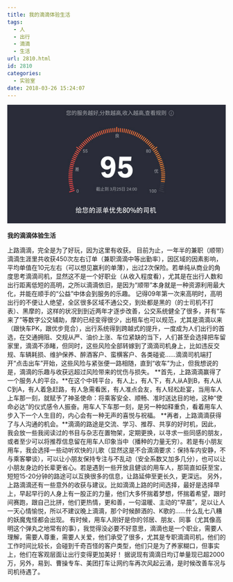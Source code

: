 ```yaml
---
title: 我的滴滴体验生活
tags:
  - 人
  - 出行
  - 滴滴
  - 生活
url: 2810.html
id: 2810
categories:
  - 实验室
date: 2018-03-26 15:24:07
---
```


![上路滴滴](/images/uploads/2018/03/上路滴滴.jpg)

**我的滴滴体验生活**

上路滴滴，完全是为了好玩，因为这里有收获。 目前为止，一年半的兼职（顺带）滴滴生涯里共收获450次左右订单（兼职滴滴中等出勤率），因区域的因素影响，平均单值在10元左右（可以想见赢利的单薄），出过2次保险。若单纯从商业的角度思考滴滴司机，显然这不是一个好职业（从收入程度看），尤其是在出行人数和出行距离低短的高明，之所以滴滴依旧，是因为“顺带”本身就是一种资源利用最大化，并能在顺手的“公益”中体会到服务的乐趣。 记得09年第一次来高明时，高明出行的不便让人绝望，全区很多区域不通公交，到处都是黑的（的士司机不打表）、黑摩的，这样的状况到到近两年才逐步改善，公交系统健全了很多，并有“车来了”等数字公交辅助，摩的已经变得很少，出租车也可以规范，尤其是滴滴以来（跟快车PK，跟优步竞合），出行系统得到跨越式的提升，一度成为人们出行的首选，在交通拥阻、交规从严、油价上涨、车位紧缺的当下，人们甚至会选择把车留家里，滴滴不添睹，但同时，这些风险全部转嫁到了滴滴司机身上，比如违反交规、车辆耗损、维护保养、醉酒客户、蛮横客户、各类碰瓷……滴滴司机端打开“点击出车”开始，这些风险与紧张便一路相随，直到“收车”为止，但我想说的是，滴滴的乐趣与收获远超过风险带来的忧伤与损失。 **首先，上路滴滴赢得了一个服务人的平台。**在这个中转平台，有人上，有人下，有人从A到B，有人从C到A，有人着急赶路，有人急需看医，有人准点会友，有人轻松赴宴，当用车人上车那一刻，就赋予了神圣使命：将乘客安全、顺畅、准时送达目的地，这种“使命必达”的仪式感令人振奋。用车人下车那一刻，是另一种如释重负，看着用车人步入下一个人生目的，内心会有一种无声的喜悦与祝福。 **再者，上路滴滴获得了与人沟通的机会。**滴滴的路途是交流、学习、推荐、共享的好时机，因此，我会放一些我阅读过的书目与杂志在置物架，定期更换，以寻求一些同感的朋友，或者至少可以将推荐信息留在用车人印象当中（播种的力量无穷）。若是有小朋友用车，我会选择一些动听欢快的儿歌（显然这是不合滴滴要求：保持车内安静，不与乘客攀谈），可以让小朋友保持专注与不乱动（安全系数又加多几分），也可以让小朋友身边的长辈更省心。若是遇到一些开放且健谈的用车人，那简直如获至宝，短短15-20分钟的路途可以互换很多的信息，让路延伸至更长久，更深远。 另外，上路滴滴还有一些意外的收获与建议。比如滴滴上路的时间选择，最好是选择早上，早起早行的人身上有一股正的力量，他们大多怀揣着梦想，怀揣着希望，跟时间赛跑，跟自己比拼，他们更热情，更和善，一句温暖、主动的“早晨”，足以让人一天心情愉悦，所以不建议晚上滴滴，那个时候醉酒的、K歌的……什么乱七八糟的妖魔鬼怪都会出现。 有时候，用车人刚好是你的邻居、朋友、同事（尤其像高明这个弹丸之地常有的事），我觉得没必要不好意思，滴滴也是一个职业，需要人理解，需要人尊重，需要人关爱，他们承受了很多，尤其是专职滴滴司机，他们的工作时间比较长，会碰到千奇百怪的客户类型，他们只是为了养家糊口，但事实上，他们在客观层面让出行变得更加美好！ 据说现有滴滴日均订单量现已超2000万，另外，易到、曹操专车、美团打车让网约车再次风起云涌，是时候改善车况与司机待遇了。